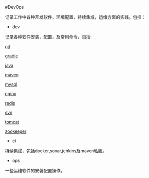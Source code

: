 #DevOps

记录工作中各种开发软件，环境配置，持续集成，运维方面的实践。包括：

- dev

记录各种软件安装，配置，及常用命令，包括:

[git](http://git.oschina.net/yxb_1990/DevOps/blob/master/dev/git.md)

[gradle](http://git.oschina.net/yxb_1990/DevOps/blob/master/dev/gradle.md)

[java](http://git.oschina.net/yxb_1990/DevOps/blob/master/dev/java.md)
	
[maven](http://git.oschina.net/yxb_1990/DevOps/blob/master/dev/maven.md)

[mysql](http://git.oschina.net/yxb_1990/DevOps/blob/master/dev/mysql.md)

[nginx](http://git.oschina.net/yxb_1990/DevOps/blob/master/dev/nginx.md)

[redis](http://git.oschina.net/yxb_1990/DevOps/blob/master/dev/redis.md)

[svn](http://git.oschina.net/yxb_1990/DevOps/blob/master/dev/svn.md)

[tomcat](http://git.oschina.net/yxb_1990/DevOps/blob/master/dev/tomcat.md)
    
[zookeeper](http://git.oschina.net/yxb_1990/DevOps/blob/master/dev/zookeeper.md)

- ci

持续集成，包括docker,sonar,jenkins及maven私服。

- ops

一些运维软件的安装配置操作。